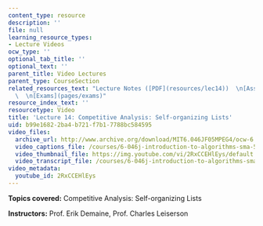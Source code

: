 ```yaml
---
content_type: resource
description: ''
file: null
learning_resource_types:
- Lecture Videos
ocw_type: ''
optional_tab_title: ''
optional_text: ''
parent_title: Video Lectures
parent_type: CourseSection
related_resources_text: "Lecture Notes ([PDF](resources/lec14))  \n[Assignments](pages/assignments)\
  \  \n[Exams](pages/exams)"
resource_index_text: ''
resourcetype: Video
title: 'Lecture 14: Competitive Analysis: Self-organizing Lists'
uid: b99e1682-2ba4-b721-f7b1-7788bc584595
video_files:
  archive_url: http://www.archive.org/download/MIT6.046JF05MPEG4/ocw-6.046-02nov2005-220k.mp4
  video_captions_file: /courses/6-046j-introduction-to-algorithms-sma-5503-fall-2005/1f946708d32a5c498ae3140f253e88de_2RxCCEHlEys.vtt
  video_thumbnail_file: https://img.youtube.com/vi/2RxCCEHlEys/default.jpg
  video_transcript_file: /courses/6-046j-introduction-to-algorithms-sma-5503-fall-2005/45580f2002aa19c1e5ce37d2f5acf3a1_2RxCCEHlEys.pdf
video_metadata:
  youtube_id: 2RxCCEHlEys
---
```


**Topics covered:** Competitive Analysis: Self-organizing Lists

**Instructors:** Prof. Erik Demaine, Prof. Charles Leiserson